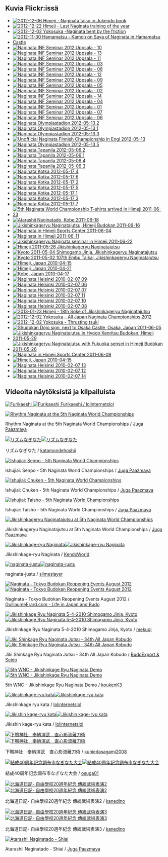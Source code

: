 
## Kuvia Flickr:issä

-   [![2012-12-06 Himeji - Naginata taiso in Jukendo
    book](http://farm9.static.flickr.com/8362/8450641664_fea2b93757_s.jpg)](http://farm9.static.flickr.com/8362/8450641664_fea2b93757_b.jpg "2012-12-06 Himeji - Naginata taiso in Jukendo book")
-   [![2012-12-22 Himeji - Last Naginata training of the
    year](http://farm9.static.flickr.com/8084/8310222005_f8fd5e3497_s.jpg)](http://farm9.static.flickr.com/8084/8310222005_f8fd5e3497_b.jpg "2012-12-22 Himeji - Last Naginata training of the year")
-   [![2012-12-02 Yokosuka -Naginata bent by the
    friction](http://farm9.static.flickr.com/8364/8310167633_49559323f3_s.jpg)](http://farm9.static.flickr.com/8364/8310167633_49559323f3_b.jpg "2012-12-02 Yokosuka -Naginata bent by the friction")
-   [![2012-11-30 Hamamatsu - Kamon on Saya of Naginata in Hamamatsu
    Castle](http://farm9.static.flickr.com/8493/8310434296_6376408a49_s.jpg)](http://farm9.static.flickr.com/8493/8310434296_6376408a49_b.jpg "2012-11-30 Hamamatsu - Kamon on Saya of Naginata in Hamamatsu Castle")
-   [![Naginata INF Seminar 2012 Uppsala -
    10](http://farm9.static.flickr.com/8180/7896503292_ec80ff1b79_s.jpg)](http://farm9.static.flickr.com/8180/7896503292_ec80ff1b79_b.jpg "Naginata INF Seminar 2012 Uppsala - 10")
-   [![Naginata INF Seminar 2012 Uppsala -
    13](http://farm9.static.flickr.com/8461/7896512612_8793b62e5c_s.jpg)](http://farm9.static.flickr.com/8461/7896512612_8793b62e5c_b.jpg "Naginata INF Seminar 2012 Uppsala - 13")
-   [![Naginata INF Seminar 2012 Uppsala -
    11](http://farm9.static.flickr.com/8435/7896506982_dca3d1c65d_s.jpg)](http://farm9.static.flickr.com/8435/7896506982_dca3d1c65d_b.jpg "Naginata INF Seminar 2012 Uppsala - 11")
-   [![Naginata INF Seminar 2012 Uppsala -
    03](http://farm9.static.flickr.com/8313/7896478092_f6d6ca8ab8_s.jpg)](http://farm9.static.flickr.com/8313/7896478092_f6d6ca8ab8_b.jpg "Naginata INF Seminar 2012 Uppsala - 03")
-   [![Naginata INF Seminar 2012 Uppsala -
    08](http://farm9.static.flickr.com/8310/7896497718_fe55710472_s.jpg)](http://farm9.static.flickr.com/8310/7896497718_fe55710472_b.jpg "Naginata INF Seminar 2012 Uppsala - 08")
-   [![Naginata INF Seminar 2012 Uppsala -
    12](http://farm9.static.flickr.com/8031/7896510078_3784100263_s.jpg)](http://farm9.static.flickr.com/8031/7896510078_3784100263_b.jpg "Naginata INF Seminar 2012 Uppsala - 12")
-   [![Naginata INF Seminar 2012 Uppsala -
    09](http://farm9.static.flickr.com/8446/7896500648_f48c9c8317_s.jpg)](http://farm9.static.flickr.com/8446/7896500648_f48c9c8317_b.jpg "Naginata INF Seminar 2012 Uppsala - 09")
-   [![Naginata INF Seminar 2012 Uppsala -
    05](http://farm9.static.flickr.com/8461/7896487956_dce6c1843e_s.jpg)](http://farm9.static.flickr.com/8461/7896487956_dce6c1843e_b.jpg "Naginata INF Seminar 2012 Uppsala - 05")
-   [![Naginata INF Seminar 2012 Uppsala -
    02](http://farm9.static.flickr.com/8308/7896472998_40e781294b_s.jpg)](http://farm9.static.flickr.com/8308/7896472998_40e781294b_b.jpg "Naginata INF Seminar 2012 Uppsala - 02")
-   [![Naginata INF Seminar 2012 Uppsala -
    14](http://farm9.static.flickr.com/8315/7896514856_41f04cb760_s.jpg)](http://farm9.static.flickr.com/8315/7896514856_41f04cb760_b.jpg "Naginata INF Seminar 2012 Uppsala - 14")
-   [![Naginata INF Seminar 2012 Uppsala -
    04](http://farm9.static.flickr.com/8170/7896486144_6dc0bc0a9f_s.jpg)](http://farm9.static.flickr.com/8170/7896486144_6dc0bc0a9f_b.jpg "Naginata INF Seminar 2012 Uppsala - 04")
-   [![Naginata INF Seminar 2012 Uppsala -
    01](http://farm9.static.flickr.com/8306/7896468302_daa1e5cc82_s.jpg)](http://farm9.static.flickr.com/8306/7896468302_daa1e5cc82_b.jpg "Naginata INF Seminar 2012 Uppsala - 01")
-   [![Naginata INF Seminar 2012 Uppsala -
    07](http://farm9.static.flickr.com/8301/7896495090_f071163601_s.jpg)](http://farm9.static.flickr.com/8301/7896495090_f071163601_b.jpg "Naginata INF Seminar 2012 Uppsala - 07")
-   [![Naginata INF Seminar 2012 Uppsala -
    06](http://farm9.static.flickr.com/8456/7896492076_fe637292d2_s.jpg)](http://farm9.static.flickr.com/8456/7896492076_fe637292d2_b.jpg "Naginata INF Seminar 2012 Uppsala - 06")
-   [![Naginata Olympiastadion 2012-05-13
    2](http://farm8.static.flickr.com/7092/7325915248_bcd9f5013d_s.jpg)](http://farm8.static.flickr.com/7092/7325915248_bcd9f5013d_b.jpg "Naginata Olympiastadion 2012-05-13 2")
-   [![Naginata Olympiastadion 2012-05-13
    1](http://farm9.static.flickr.com/8018/7325914770_e23060cbac_s.jpg)](http://farm9.static.flickr.com/8018/7325914770_e23060cbac_b.jpg "Naginata Olympiastadion 2012-05-13 1")
-   [![Naginata Olympiastadion 2012-05-13
    3](http://farm8.static.flickr.com/7103/7325915808_915e607c6f_s.jpg)](http://farm8.static.flickr.com/7103/7325915808_915e607c6f_b.jpg "Naginata Olympiastadion 2012-05-13 3")
-   [![Unofficial Naginata Finnish Championship in Engi
    2012-05-13](http://farm8.static.flickr.com/7220/7325916622_d06f075c74_s.jpg)](http://farm8.static.flickr.com/7220/7325916622_d06f075c74_b.jpg "Unofficial Naginata Finnish Championship in Engi 2012-05-13")
-   [![Naginata Olympiastadion 2012-05-13
    5](http://farm8.static.flickr.com/7222/7325917160_0fbed0005f_s.jpg)](http://farm8.static.flickr.com/7222/7325917160_0fbed0005f_b.jpg "Naginata Olympiastadion 2012-05-13 5")
-   [![Naginata Tapanila 2012-05-06
    2](http://farm8.static.flickr.com/7102/7322793128_6ecbf9ba35_s.jpg)](http://farm8.static.flickr.com/7102/7322793128_6ecbf9ba35_b.jpg "Naginata Tapanila 2012-05-06 2")
-   [![Naginata Tapanila 2012-05-06
    1](http://farm8.static.flickr.com/7097/7322791966_12d05c342e_s.jpg)](http://farm8.static.flickr.com/7097/7322791966_12d05c342e_b.jpg "Naginata Tapanila 2012-05-06 1")
-   [![Naginata Tapanila 2012-05-06
    4](http://farm8.static.flickr.com/7215/7322793674_46af1663f4_s.jpg)](http://farm8.static.flickr.com/7215/7322793674_46af1663f4_b.jpg "Naginata Tapanila 2012-05-06 4")
-   [![Naginata Tapanila 2012-05-06
    3](http://farm8.static.flickr.com/7240/7322796388_03e5127f42_s.jpg)](http://farm8.static.flickr.com/7240/7322796388_03e5127f42_b.jpg "Naginata Tapanila 2012-05-06 3")
-   [![Naginata Kotka 2012-05-17
    4](http://farm8.static.flickr.com/7095/7322720230_13d51d3fe5_s.jpg)](http://farm8.static.flickr.com/7095/7322720230_13d51d3fe5_b.jpg "Naginata Kotka 2012-05-17 4")
-   [![Naginata Kotka 2012-05-17
    6](http://farm8.static.flickr.com/7237/7322721756_f2dd161603_s.jpg)](http://farm8.static.flickr.com/7237/7322721756_f2dd161603_b.jpg "Naginata Kotka 2012-05-17 6")
-   [![Naginata Kotka 2012-05-17
    2](http://farm8.static.flickr.com/7098/7322718612_4d1df73cf8_s.jpg)](http://farm8.static.flickr.com/7098/7322718612_4d1df73cf8_b.jpg "Naginata Kotka 2012-05-17 2")
-   [![Naginata Kotka 2012-05-17
    5](http://farm8.static.flickr.com/7090/7322721174_37084e99e3_s.jpg)](http://farm8.static.flickr.com/7090/7322721174_37084e99e3_b.jpg "Naginata Kotka 2012-05-17 5")
-   [![Naginata Kotka 2012-05-17
    1](http://farm9.static.flickr.com/8148/7322717598_0451681c9f_s.jpg)](http://farm9.static.flickr.com/8148/7322717598_0451681c9f_b.jpg "Naginata Kotka 2012-05-17 1")
-   [![Naginata Kotka 2012-05-17
    3](http://farm9.static.flickr.com/8015/7322719398_8cf48943cd_s.jpg)](http://farm9.static.flickr.com/8015/7322719398_8cf48943cd_b.jpg "Naginata Kotka 2012-05-17 3")
-   [![Naginata Kotka 2012-05-17
    7](http://farm8.static.flickr.com/7229/7322723630_6b6f96827f_s.jpg)](http://farm8.static.flickr.com/7229/7322723630_6b6f96827f_b.jpg "Naginata Kotka 2012-05-17 7")
-   [![5th Naginata World Championship T-shirts arrived in Himeji
    2011-06-23](http://farm7.static.flickr.com/6021/6004950535_3e14c0577b_s.jpg)](http://farm7.static.flickr.com/6021/6004950535_3e14c0577b_b.jpg "5th Naginata World Championship T-shirts arrived in Himeji 2011-06-23")
-   [![Atarashii Naginatado, Kobe
    2011-06-18](http://farm7.static.flickr.com/6132/5988483341_e0f32e72b2_s.jpg)](http://farm7.static.flickr.com/6132/5988483341_e0f32e72b2_b.jpg "Atarashii Naginatado, Kobe 2011-06-18")
-   [![Jikishinkageryu Naginatajutsu, Himeji Budokan
    2011-06-16](http://farm7.static.flickr.com/6030/5988482559_c7f38f2417_s.jpg)](http://farm7.static.flickr.com/6030/5988482559_c7f38f2417_b.jpg "Jikishinkageryu Naginatajutsu, Himeji Budokan 2011-06-16")
-   [![Naginata in Himeji Sports Center
    2011-06-04](http://farm7.static.flickr.com/6149/5973529225_c13bf69915_s.jpg)](http://farm7.static.flickr.com/6149/5973529225_c13bf69915_b.jpg "Naginata in Himeji Sports Center 2011-06-04")
-   [![Naginata in Himeji
    2011-06-11](http://farm6.static.flickr.com/5191/5896930485_bc7a7e2b6c_s.jpg)](http://farm6.static.flickr.com/5191/5896930485_bc7a7e2b6c_b.jpg "Naginata in Himeji 2011-06-11")
-   [![Jikishinkageryu Naginata seminar in Himeji
    2011-06-22](http://farm6.static.flickr.com/5103/5892262839_89ba17ac87_s.jpg)](http://farm6.static.flickr.com/5103/5892262839_89ba17ac87_b.jpg "Jikishinkageryu Naginata seminar in Himeji 2011-06-22")
-   [![Himeji 2011-05-26 Jikishinkageryu
    Naginatajutsu](http://farm3.static.flickr.com/2514/5763043905_5a542834cf_s.jpg)](http://farm3.static.flickr.com/2514/5763043905_5a542834cf_b.jpg "Himeji 2011-05-26 Jikishinkageryu Naginatajutsu")
-   [![Kyoto 2011-05-04 Shimogamo Jinja, Jikishinkageryu
    Naginatajutsu](http://farm6.static.flickr.com/5185/5763043699_fcda29747e_s.jpg)](http://farm6.static.flickr.com/5185/5763043699_fcda29747e_b.jpg "Kyoto 2011-05-04 Shimogamo Jinja, Jikishinkageryu Naginatajutsu")
-   [![Kyoto 2011-05-02 107th Embu Taikai, Jikishinkageryu
    Naginatajutsu](http://farm3.static.flickr.com/2291/5763589730_ae7116f625_s.jpg)](http://farm3.static.flickr.com/2291/5763589730_ae7116f625_b.jpg "Kyoto 2011-05-02 107th Embu Taikai, Jikishinkageryu Naginatajutsu")
-   [![Himeji, Japan
    2010-04-15](http://farm4.static.flickr.com/3371/4632519379_88b217df5e_s.jpg)](http://farm4.static.flickr.com/3371/4632519379_88b217df5e_b.jpg "Himeji, Japan 2010-04-15")
-   [![Himeji, Japan
    2010-04-21](http://farm4.static.flickr.com/3283/4595256326_37148e5411_s.jpg)](http://farm4.static.flickr.com/3283/4595256326_37148e5411_b.jpg "Himeji, Japan 2010-04-21")
-   [![Kobe, Japan
    2010-04-17](http://farm2.static.flickr.com/1116/4593691496_b30c388351_s.jpg)](http://farm2.static.flickr.com/1116/4593691496_b30c388351_b.jpg "Kobe, Japan 2010-04-17")
-   [![Naginata Helsinki 2010-02-07
    09](http://farm3.static.flickr.com/2729/4338424327_287da4b287_s.jpg)](http://farm3.static.flickr.com/2729/4338424327_287da4b287_b.jpg "Naginata Helsinki 2010-02-07 09")
-   [![Naginata Helsinki 2010-02-07
    06](http://farm3.static.flickr.com/2692/4339160168_08dc1a9d81_s.jpg)](http://farm3.static.flickr.com/2692/4339160168_08dc1a9d81_b.jpg "Naginata Helsinki 2010-02-07 06")
-   [![Naginata Helsinki 2010-02-07
    07](http://farm5.static.flickr.com/4011/4339162394_b87994a1bb_s.jpg)](http://farm5.static.flickr.com/4011/4339162394_b87994a1bb_b.jpg "Naginata Helsinki 2010-02-07 07")
-   [![Naginata Helsinki 2010-02-07
    11](http://farm5.static.flickr.com/4008/4338427189_f89d2db2b5_s.jpg)](http://farm5.static.flickr.com/4008/4338427189_f89d2db2b5_b.jpg "Naginata Helsinki 2010-02-07 11")
-   [![Naginata Helsinki 2010-02-07
    10](http://farm5.static.flickr.com/4065/4339167466_e3a8a150fe_s.jpg)](http://farm5.static.flickr.com/4065/4339167466_e3a8a150fe_b.jpg "Naginata Helsinki 2010-02-07 10")
-   [![Naginata Helsinki 2010-02-07
    08](http://farm5.static.flickr.com/4052/4339164262_45cd7b2b27_s.jpg)](http://farm5.static.flickr.com/4052/4339164262_45cd7b2b27_b.jpg "Naginata Helsinki 2010-02-07 08")
-   [![2013-01-23 Himeji - 18th Soke of Jikishinkageryu
    Naginatajutsu](http://farm9.static.flickr.com/8184/8436921185_42a4c6a463_s.jpg)](http://farm9.static.flickr.com/8184/8436921185_42a4c6a463_b.jpg "2013-01-23 Himeji - 18th Soke of Jikishinkageryu Naginatajutsu")
-   [![2012-12-02 Yokosuka - All Japan Naginata Championships
    2012](http://farm9.static.flickr.com/8071/8311210012_4db397cd88_s.jpg)](http://farm9.static.flickr.com/8071/8311210012_4db397cd88_b.jpg "2012-12-02 Yokosuka - All Japan Naginata Championships 2012")
-   [![2012-12-02 Yokosuka - Thrusting
    tsuki](http://farm9.static.flickr.com/8222/8310163991_2311baf6ef_s.jpg)](http://farm9.static.flickr.com/8222/8310163991_2311baf6ef_b.jpg "2012-12-02 Yokosuka - Thrusting tsuki")
-   [![Shudokan Dojo sign, next to Osaka Castle, Osaka, Japan
    2011-06-05](http://farm9.static.flickr.com/8324/8091033492_065d0cc99f_s.jpg)](http://farm9.static.flickr.com/8324/8091033492_065d0cc99f_b.jpg "Shudokan Dojo sign, next to Osaka Castle, Osaka, Japan 2011-06-05")
-   [![Jikishinkageryu Naginatajutsu in Hyogo Kenritsu Budokan, Himeji
    2011-05-29](http://farm7.static.flickr.com/6071/6025333946_d18d4484bc_s.jpg)](http://farm7.static.flickr.com/6071/6025333946_d18d4484bc_b.jpg "Jikishinkageryu Naginatajutsu in Hyogo Kenritsu Budokan, Himeji 2011-05-29")
-   [![Jikishinkageryu Naginatajutsu with Fukuoka sensei in Himeji
    Budokan
    2011-05-26](http://farm7.static.flickr.com/6128/6024779061_de8bc8c77f_s.jpg)](http://farm7.static.flickr.com/6128/6024779061_de8bc8c77f_b.jpg "Jikishinkageryu Naginatajutsu with Fukuoka sensei in Himeji Budokan 2011-05-26")
-   [![Naginata in Himeji Sports Center
    2011-06-09](http://farm7.static.flickr.com/6089/6025334076_bfeb0aa7a6_s.jpg)](http://farm7.static.flickr.com/6089/6025334076_bfeb0aa7a6_b.jpg "Naginata in Himeji Sports Center 2011-06-09")
-   [![Himeji, Japan
    2010-04-15](http://farm5.static.flickr.com/4070/4632520539_aaba8e61fa_s.jpg)](http://farm5.static.flickr.com/4070/4632520539_aaba8e61fa_b.jpg "Himeji, Japan 2010-04-15")
-   [![Naginata Helsinki 2010-02-07
    13](http://farm5.static.flickr.com/4036/4339173618_30a64c0f5c_s.jpg)](http://farm5.static.flickr.com/4036/4339173618_30a64c0f5c_b.jpg "Naginata Helsinki 2010-02-07 13")
-   [![Naginata Helsinki 2010-02-07
    12](http://farm5.static.flickr.com/4066/4339171586_76e1df4c9d_s.jpg)](http://farm5.static.flickr.com/4066/4339171586_76e1df4c9d_b.jpg "Naginata Helsinki 2010-02-07 12")
-   [![Naginata Helsinki 2010-02-07
    14](http://farm3.static.flickr.com/2778/4339175212_89128e1f4d_s.jpg)](http://farm3.static.flickr.com/2778/4339175212_89128e1f4d_b.jpg "Naginata Helsinki 2010-02-07 14")

## Videoita näytöksistä ja kilpailuista

[![Furikaeshi](http://i1.ytimg.com/vi/WPud9FUkuS8/default.jpg)
![Furikaeshi](http://i1.ytimg.com/vi/WPud9FUkuS8/1.jpg)
Furikaeshi / lolinternetslol
](http://www.youtube.com/watch?v=WPud9FUkuS8 "Furikaeshi")

[![Rhythm Naginata at the 5th Naginata World
Championships](http://b.vimeocdn.com/ts/345/146/345146871_200.jpg)](http://vimeo.com/50075290 "Rhythm Naginata at the 5th Naginata World Championships")

Rhythm Naginata at the 5th Naginata World Championships / [Juga
Paazmaya](http://vimeo.com/paazmaya "Vimeo - Juga Paazmaya")

[![リズムなぎなた](http://i1.ytimg.com/vi/vRB8Fkevcc8/default.jpg)![リズムなぎなた](http://i1.ytimg.com/vi/vRB8Fkevcc8/1.jpg)](http://www.youtube.com/watch?v=vRB8Fkevcc8 "リズムなぎなた")

リズムなぎなた /
[katamondehoshii](http://youtube.com/katamondehoshii "Youtube - katamondehoshii")

[![Ishujiai: Senpo - 5th Naginata World
Championships](http://b.vimeocdn.com/ts/345/175/345175294_200.jpg)](http://vimeo.com/50070446 "Ishujiai: Senpo - 5th Naginata World Championships")

Ishujiai: Senpo - 5th Naginata World Championships / [Juga
Paazmaya](http://vimeo.com/paazmaya "Vimeo - Juga Paazmaya")

[![Ishujiai: Chuken - 5th Naginata World
Championships](http://b.vimeocdn.com/ts/345/106/345106504_200.jpg)](http://vimeo.com/50069067 "Ishujiai: Chuken - 5th Naginata World Championships")

Ishujiai: Chuken - 5th Naginata World Championships / [Juga
Paazmaya](http://vimeo.com/paazmaya "Vimeo - Juga Paazmaya")

[![Ishujiai: Taisho - 5th Naginata World
Championships](http://b.vimeocdn.com/ts/345/097/345097201_200.jpg)](http://vimeo.com/50068282 "Ishujiai: Taisho - 5th Naginata World Championships")

Ishujiai: Taisho - 5th Naginata World Championships / [Juga
Paazmaya](http://vimeo.com/paazmaya "Vimeo - Juga Paazmaya")

[![Jikishinkageryu Naginatajutsu at 5th Naginata World
Championships](http://b.vimeocdn.com/ts/344/928/344928580_200.jpg)](http://vimeo.com/50043587 "Jikishinkageryu Naginatajutsu at 5th Naginata World Championships")

Jikishinkageryu Naginatajutsu at 5th Naginata World Championships /
[Juga Paazmaya](http://vimeo.com/paazmaya "Vimeo - Juga Paazmaya")

[![Jikishinkage-ryu
Naginata](http://i1.ytimg.com/vi/64cmdEUl_jc/default.jpg)![Jikishinkage-ryu
Naginata](http://i1.ytimg.com/vi/64cmdEUl_jc/1.jpg)](http://www.youtube.com/watch?v=64cmdEUl_jc "Jikishinkage-ryu Naginata")

Jikishinkage-ryu Naginata /
[KendoWorld](http://youtube.com/KendoWorld "Youtube - KendoWorld")

[![naginata-justu](http://i1.ytimg.com/vi/V7ed641wnCE/default.jpg)![naginata-justu](http://i1.ytimg.com/vi/V7ed641wnCE/1.jpg)](http://www.youtube.com/watch?v=V7ed641wnCE "naginata-justu")

naginata-justu /
[slimeslayer](http://youtube.com/slimeslayer "Youtube - slimeslayer")

[![Naginata - Tokyo Budokan Reopening Events August
2012](http://i1.ytimg.com/vi/r1YGdzXQDZw/default.jpg)![Naginata - Tokyo
Budokan Reopening Events August
2012](http://i1.ytimg.com/vi/r1YGdzXQDZw/1.jpg)](http://www.youtube.com/watch?v=r1YGdzXQDZw "Naginata - Tokyo Budokan Reopening Events August 2012")

Naginata - Tokyo Budokan Reopening Events August 2012 /
[GuillaumeErard.com - Life in Japan and
Budo](http://youtube.com/GuillaumeErard.com%20-%20Life%20in%20Japan%20and%20Budo "Youtube - GuillaumeErard.com - Life in Japan and Budo")

[![Jikishinkage Ryu Naginata 5-4-2010 Shimogamo Jinja,
Kyoto](http://i1.ytimg.com/vi/ntwaxNRAYmM/default.jpg)![Jikishinkage Ryu
Naginata 5-4-2010 Shimogamo Jinja,
Kyoto](http://i1.ytimg.com/vi/ntwaxNRAYmM/1.jpg)](http://www.youtube.com/watch?v=ntwaxNRAYmM "Jikishinkage Ryu Naginata 5-4-2010 Shimogamo Jinja, Kyoto")

Jikishinkage Ryu Naginata 5-4-2010 Shimogamo Jinja, Kyoto /
[mekugi](http://youtube.com/mekugi "Youtube - mekugi")

[![Jiki Shinkage Ryu Naginata Jutsu - 34th All Japan
Kobudo](http://i1.ytimg.com/vi/a5VqaxmgVvU/default.jpg)![Jiki Shinkage
Ryu Naginata Jutsu - 34th All Japan
Kobudo](http://i1.ytimg.com/vi/a5VqaxmgVvU/1.jpg)](http://www.youtube.com/watch?v=a5VqaxmgVvU "Jiki Shinkage Ryu Naginata Jutsu - 34th All Japan Kobudo")

Jiki Shinkage Ryu Naginata Jutsu - 34th All Japan Kobudo / [BudoExport &
Seido](http://youtube.com/BudoExport%20&%20Seido "Youtube - BudoExport & Seido")

[![5th WNC - Jikishinkage Ryu Naginata
Demo](http://i1.ytimg.com/vi/XIfImDzR-Yg/default.jpg)![5th WNC -
Jikishinkage Ryu Naginata
Demo](http://i1.ytimg.com/vi/XIfImDzR-Yg/1.jpg)](http://www.youtube.com/watch?v=XIfImDzR-Yg "5th WNC - Jikishinkage Ryu Naginata Demo")

5th WNC - Jikishinkage Ryu Naginata Demo /
[koukenK3](http://youtube.com/koukenK3 "Youtube - koukenK3")

[![Jikishinkage ryu
kata](http://i1.ytimg.com/vi/jaRA2zY_VhU/default.jpg)![Jikishinkage ryu
kata](http://i1.ytimg.com/vi/jaRA2zY_VhU/1.jpg)](http://www.youtube.com/watch?v=jaRA2zY_VhU "Jikishinkage ryu  kata")

Jikishinkage ryu kata /
[lolinternetslol](http://youtube.com/lolinternetslol "Youtube - lolinternetslol")

[![Jikishin kage-ryu
kata](http://i1.ytimg.com/vi/IibZC8PBYns/default.jpg)![Jikishin kage-ryu
kata](http://i1.ytimg.com/vi/IibZC8PBYns/1.jpg)](http://www.youtube.com/watch?v=IibZC8PBYns "Jikishin kage-ryu kata")

Jikishin kage-ryu kata /
[lolinternetslol](http://youtube.com/lolinternetslol "Youtube - lolinternetslol")

[![下鴨神社　奉納演武　直心影流薙刀術](http://i1.ytimg.com/vi/DiCwRBds458/default.jpg)![下鴨神社　奉納演武　直心影流薙刀術](http://i1.ytimg.com/vi/DiCwRBds458/1.jpg)](http://www.youtube.com/watch?v=DiCwRBds458 "下鴨神社　奉納演武　直心影流薙刀術")

下鴨神社　奉納演武　直心影流薙刀術 /
[kuniedasagami2008](http://youtube.com/kuniedasagami2008 "Youtube - kuniedasagami2008")

[![結成40周年記念調布市なぎなた大会](http://i1.ytimg.com/vi/v696WandAw8/default.jpg)![結成40周年記念調布市なぎなた大会](http://i1.ytimg.com/vi/v696WandAw8/1.jpg)](http://www.youtube.com/watch?v=v696WandAw8 "結成40周年記念調布市なぎなた大会")

結成40周年記念調布市なぎなた大会 /
[osuga01](http://youtube.com/osuga01 "Youtube - osuga01")

[![北海道日記- 自由學校20週年紀念
傳統武術表演2](http://i1.ytimg.com/vi/0TOaYDdhqlk/default.jpg)![北海道日記-
自由學校20週年紀念
傳統武術表演2](http://i1.ytimg.com/vi/0TOaYDdhqlk/1.jpg)](http://www.youtube.com/watch?v=0TOaYDdhqlk "北海道日記- 自由學校20週年紀念 傳統武術表演2")

北海道日記- 自由學校20週年紀念 傳統武術表演2 /
[kanedino](http://youtube.com/kanedino "Youtube - kanedino")

[![北海道日記- 自由學校20週年紀念
傳統武術表演3](http://i1.ytimg.com/vi/3horKHbL7I8/default.jpg)![北海道日記-
自由學校20週年紀念
傳統武術表演3](http://i1.ytimg.com/vi/3horKHbL7I8/1.jpg)](http://www.youtube.com/watch?v=3horKHbL7I8 "北海道日記- 自由學校20週年紀念 傳統武術表演3")

北海道日記- 自由學校20週年紀念 傳統武術表演3 /
[kanedino](http://youtube.com/kanedino "Youtube - kanedino")

[![Atarashii Naginatado -
Shiai](http://b.vimeocdn.com/ts/248/910/24891079_200.jpg)](http://vimeo.com/6520199 "Atarashii Naginatado - Shiai")

Atarashii Naginatado - Shiai / [Juga
Paazmaya](http://vimeo.com/paazmaya "Vimeo - Juga Paazmaya")
